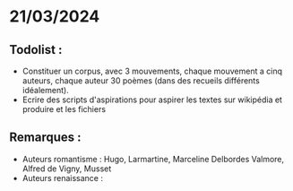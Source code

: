 # 21/03/2024

## Todolist :

- Constituer un corpus, avec 3 mouvements, chaque mouvement a cinq auteurs, chaque auteur 30 poèmes (dans des recueils différents idéalement).
- Ecrire des scripts d'aspirations pour aspirer les textes sur wikipédia et produire et les fichiers

## Remarques :

- Auteurs romantisme : Hugo, Larmartine, Marceline Delbordes Valmore, Alfred de Vigny, Musset
- Auteurs renaissance : 
